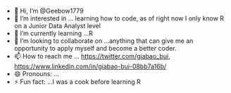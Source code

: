 - 👋 Hi, I’m @Geebow1779
- 👀 I’m interested in ... learning how to code, as of right now I only know R on a Junior Data Analyst level
- 🌱 I’m currently learning ...R
- 💞️ I’m looking to collaborate on ...anything that can give me an opportunity to apply myself and become a better coder.
- 📫 How to reach me ... https://twitter.com/giabao_bui, https://www.linkedin.com/in/giabao-bui-08bb7a16b/
- 😄 Pronouns: ...
- ⚡ Fun fact: ...I was a cook before learning R

<!---
Geebow1779/Geebow1779 is a ✨ special ✨ repository because its `README.md` (this file) appears on your GitHub profile.
You can click the Preview link to take a look at your changes.
--->
